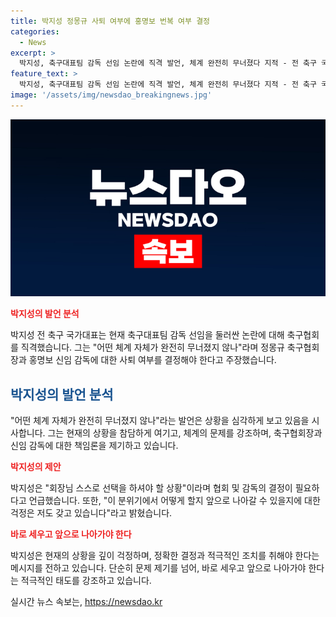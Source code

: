 ```yaml
---
title: 박지성 정몽규 사퇴 여부에 홍명보 번복 여부 결정
categories:
  - News
excerpt: >
  박지성, 축구대표팀 감독 선임 논란에 직격 발언, 체계 완전히 무너졌다 지적 - 전 축구 국가대표팀 주장인 박지성이 축구대표팀 감독 선임을 둘러싼 논란에 대해 축구협회를 직격했습니다. 체계가 완전히 무너졌다면서 정몽규 축구협회장과 홍명보 신임 감독이 사퇴 여부를 결정해야 하는 상황이라고 밝혔습니다. 당신의 제보가 뉴스가 됩니다 [카카오톡] YTN 검색해 채널 추가 [전화] 02-398-8585 [메일] social@ytn.co.kr
feature_text: >
  박지성, 축구대표팀 감독 선임 논란에 직격 발언, 체계 완전히 무너졌다 지적 - 전 축구 국가대표팀 주장인 박지성이 축구대표팀 감독 선임을 둘러싼 논란에 대해 축구협회를 직격했습니다. 체계가 완전히 무너졌다면서 정몽규 축구협회장과 홍명보 신임 감독이 사퇴 여부를 결정해야 하는 상황이라고 밝혔습니다. 당신의 제보가 뉴스가 됩니다 [카카오톡] YTN 검색해 채널 추가 [전화] 02-398-8585 [메일] social@ytn.co.kr
image: '/assets/img/newsdao_breakingnews.jpg'
---
```


<p><img src="/assets/img/newsdao_breakingnews.jpg" alt="cryptoinkorea 속보" /></p>

<p><b><span style="color: #ee2323;">박지성의 발언 분석</span></b></p>

<p data-ke-size="size16">박지성 전 축구 국가대표는 현재 축구대표팀 감독 선임을 둘러싼 논란에 대해 축구협회를 직격했습니다. 그는 "어떤 체계 자체가 완전히 무너졌지 않나"라며 정몽규 축구협회장과 홍명보 신임 감독에 대한 사퇴 여부를 결정해야 한다고 주장했습니다.</p>

<h2><span style="color: #1a5490;">박지성의 발언 분석</span></h2>

<p data-ke-size="size16">"어떤 체계 자체가 완전히 무너졌지 않나"라는 발언은 상황을 심각하게 보고 있음을 시사합니다. 그는 현재의 상황을 참담하게 여기고, 체계의 문제를 강조하며, 축구협회장과 신임 감독에 대한 책임론을 제기하고 있습니다.</p>

<p><b><span style="color: #ee2323;">박지성의 제안</span></b></p>

<p data-ke-size="size16">박지성은 "회장님 스스로 선택을 하셔야 할 상황"이라며 협회 및 감독의 결정이 필요하다고 언급했습니다. 또한, "이 분위기에서 어떻게 할지 앞으로 나아갈 수 있을지에 대한 걱정은 저도 갖고 있습니다"라고 밝혔습니다.</p>

<p><b><span style="color: #ee2323;">바로 세우고 앞으로 나아가야 한다</span></b></p>

<p data-ke-size="size16">박지성은 현재의 상황을 깊이 걱정하며, 정확한 결정과 적극적인 조치를 취해야 한다는 메시지를 전하고 있습니다. 단순히 문제 제기를 넘어, 바로 세우고 앞으로 나아가야 한다는 적극적인 태도를 강조하고 있습니다.</p>
실시간 뉴스 속보는, <a href="https://newsdao.kr" rel="dofollow">https://newsdao.kr</a>


